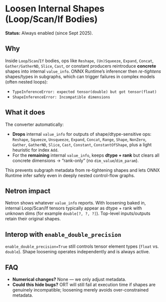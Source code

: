 
# Loosen Internal Shapes (Loop/Scan/If Bodies)

**Status:** Always enabled (since Sept 2025).

## Why

Inside `Loop`/`Scan`/`If` bodies, ops like `Reshape`, `(Un)Squeeze`, `Expand`, `Concat`,
`Gather/GatherND`, `Slice`, `Cast`, or constant producers reintroduce **concrete** shapes
into internal `value_info`. ONNX Runtime’s inferencer then *re-tightens* shapes/types in
subgraphs, which can trigger failures in complex models (often nested loops):

- `TypeInferenceError: expected tensor(double) but got tensor(float)`
- `ShapeInferenceError: Incompatible dimensions`

## What it does

The converter automatically:

* **Drops** internal `value_info` for outputs of shape/dtype-sensitive ops:
  `Reshape`, `Squeeze`, `Unsqueeze`, `Expand`, `Concat`, `Range`, `Shape`,
  `NonZero`, `Gather`, `GatherND`, `Slice`, `Cast`, `Constant`, `ConstantOfShape`,
  plus a light heuristic for index `Add`.
* For the **remaining** internal `value_info`, keeps **dtype + rank** but clears
  all concrete dimensions → “rank-only” (no `dim_value`/`dim_param`).

This prevents subgraph metadata from re-tightening shapes and lets ONNX Runtime
infer safely even in deeply nested control-flow graphs.

## Netron impact

Netron shows whatever `value_info` reports. With loosening baked in, internal
Loop/Scan/If tensors typically appear as dtype + rank with unknown dims (for
example `double[?, ?, ?]`). Top-level inputs/outputs retain their original
shapes.

## Interop with `enable_double_precision`

`enable_double_precision=True` still controls tensor element types (`float`
vs. `double`). Shape loosening operates independently and is always active.

## FAQ

* **Numerical changes?** None — we only adjust metadata.
* **Could this hide bugs?** ORT will still fail at execution time if shapes are
  genuinely incompatible; loosening merely avoids over-constrained metadata.
